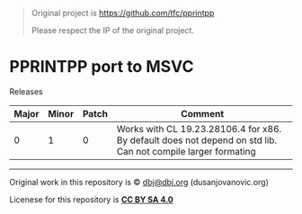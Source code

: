 
> Original project is https://github.com/tfc/pprintpp
> 
> Please respect the IP of the original project.

# PPRINTPP port to MSVC 

Releases

| Major | Minor | Patch | Comment
|---|---|---|---|
|0|1|0| Works with CL 19.23.28106.4 for x86. By default does not depend on std lib. Can not compile larger formating

---
Original work in this repository is &copy; dbj@dbj.org (dusanjovanovic.org)

Licenese for this repository is **[CC BY SA 4.0](https://creativecommons.org/licenses/by-sa/4.0/)**